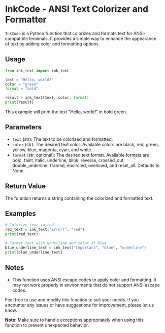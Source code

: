 # InkCode - ANSI Text Colorizer and Formatter

`InkCode` is a Python function that colorizes and formats text for ANSI-compatible terminals. It provides a simple way to enhance the appearance of text by adding color and formatting options.

## Usage

```python
from ink_text import ink_text

text = "Hello, world!"
color = "green"
format = "bold"

result = ink_text(text, color, format)
print(result)
```

This example will print the text "Hello, world!" in bold green.

## Parameters

- `text` (str): The text to be colorized and formatted.
- `color` (str): The desired text color. Available colors are black, red, green, yellow, blue, magenta, cyan, and white.
- `format` (str, optional): The desired text format. Available formats are bold, faint, italic, underline, blink, reverse, crossed_out, double_underline, framed, encircled, overlined, and reset_all. Defaults to None.

## Return Value

The function returns a string containing the colorized and formatted text.

## Examples

```python
# Colorize text in red
red_text = ink_text("Error!", "red")
print(red_text)

# Format text with underline and color it blue
blue_underline_text = ink_text("Important", "blue", "underline")
print(blue_underline_text)
```

## Notes

- This function uses ANSI escape codes to apply color and formatting. It may not work properly in environments that do not support ANSI escape codes.

Feel free to use and modify this function to suit your needs. If you encounter any issues or have suggestions for improvement, please let us know.

**Note**: Make sure to handle exceptions appropriately when using this function to prevent unexpected behavior.
